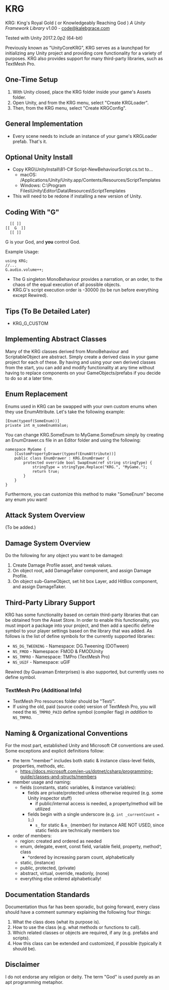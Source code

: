 # KRG #

KRG: King's Royal Gold
( or Knowledgeably Reaching God )
*A Unity Framework Library*
v1.00 - code@kalebgrace.com

Tested with Unity 2017.2.0p2 (64-bit)

Previously known as "UnityCoreKRG", KRG serves as a launchpad for initializing any Unity project and providing core functionality for a variety of purposes. KRG also provides support for many third-party libraries, such as TextMesh Pro.

## One-Time Setup ##

1. With Unity closed, place the KRG folder inside your game's Assets folder.
2. Open Unity, and from the KRG menu, select "Create KRGLoader".
3. Then, from the KRG menu, select "Create KRGConfig". 

## General Implementation ##

* Every scene needs to include an instance of your game's KRGLoader prefab. That's it.

## Optional Unity Install ##

* Copy KRG\UnityInstall\81-C# Script-NewBehaviourScript.cs.txt to...
  * macOS: /Applications/Unity/Unity.app/Contents/Resources/ScriptTemplates
  * Windows: C:\Program Files\Unity\Editor\Data\Resources\ScriptTemplates
* This will need to be redone if installing a new version of Unity.

## Coding With "G" ##

      [[ ]]
    [[  G  ]]
      [[ ]]

G is your God, and **you** control God.

Example Usage:

    using KRG;
    //...
    G.audio.volume++;

* The G singleton MonoBehaviour provides a narration, or an order, to the chaos of the equal execution of all possible objects.
* KRG.G's script execution order is -30000 (to be run before everything except Rewired).

## Tips (To Be Detailed Later) ##

* KRG_G_CUSTOM

## Implementing Abstract Classes ##

Many of the KRG classes derived from MonoBehaviour and ScriptableObject are abstract. Simply create a derived class in your game project for each of these. By having and using your own derived classes from the start, you can add and modify functionality at any time without having to replace components on your GameObjects/prefabs if you decide to do so at a later time.

## Enum Replacement ##

Enums used in KRG can be swapped with your own custom enums when they use EnumAttribute. Let's take the following example:

    [Enum(typeof(SomeEnum))]
    private int m_someEnumValue;

You can change KRG.SomeEnum to MyGame.SomeEnum simply by creating an EnumDrawer.cs file in an Editor folder and using the following:

    namespace MyGame {
        [CustomPropertyDrawer(typeof(EnumAttribute))]
        public class EnumDrawer : KRG.EnumDrawer {
            protected override bool SwapEnum(ref string stringType) {
                stringType = stringType.Replace("KRG.", "MyGame.");
                return true;
            }
        }
    }

Furthermore, you can customize this method to make "SomeEnum" become any enum you want!

## Attack System Overview ##

(To be added.)

## Damage System Overview ##

Do the following for any object you want to be damaged:

1. Create Damage Profile asset, and tweak values.
2. On object root, add DamageTaker component, and assign Damage Profile.
3. On object sub-GameObject, set hit box Layer, add HitBox component, and assign DamageTaker.

## Third-Party Library Support ##

KRG has some functionality based on certain third-party libraries that can be obtained from the Asset Store. In order to enable this functionality, you must import a package into your project, and then add a specific define symbol to your player settings based on the library that was added. As follows is the list of define symbols for the currently supported libraries:

* `NS_DG_TWEENING` - Namespace: DG.Tweening (DOTween)
* `NS_FMOD` - Namespace: FMOD & FMODUnity
* `NS_TMPRO` - Namespace: TMPro (TextMesh Pro)
* `NS_UGIF` - Namespace: uGIF

Rewired (by Guavaman Enterprises) is also supported, but currently uses no define symbol.

### TextMesh Pro (Additional Info) ###

* TextMesh Pro resources folder should be "Text/".
* If using the old, paid (source code) version of TextMesh Pro, you will need the `NS_TMPRO_PAID` define symbol (compiler flag) *in addition* to `NS_TMPRO`.

## Naming & Organizational Conventions ##

For the most part, established Unity and Microsoft C# conventions are used. Some exceptions and explicit definitions follow:

* the term "member" includes both static & instance class-level fields, properties, methods, etc.
  * https://docs.microsoft.com/en-us/dotnet/csharp/programming-guide/classes-and-structs/members
* member usage and naming:
  * fields (constants, static variables, & instance variables):
    * fields are private/protected unless otherwise required (e.g. some Unity inspector stuff)
      * if public/internal access is needed, a property/method will be utilized
    * fields begin with a single underscore (e.g. `int _currentCount = 1;`)
      * `s_` for static & `m_` (member) for instance ARE NOT USED, since static fields are technically members too
* order of members:
  * region: created and ordered as needed
  * enum, delegate, event, const field, variable field, property, method^, class
    * ^ordered by increasing param count, alphabetically
  * static, (instance)
  * public, protected, (private)
  * abstract, virtual, override, readonly, (none)
  * everything else ordered alphabetically!

## Documentation Standards ##

Documentation thus far has been sporadic, but going forward, every class should have a comment summary explaining the following four things:

1. What the class does (what its purpose is).
2. How to use the class (e.g. what methods or functions to call).
3. Which related classes or objects are required, if any (e.g. prefabs and scripts).
4. How this class can be extended and customized, if possible (typically it should be).

## Disclaimer ##

I do not endorse any religion or deity. The term "God" is used purely as an apt programming metaphor.
